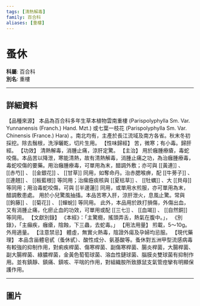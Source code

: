 ```yaml
---
tags: [清熱解毒]
family: 百合科
aliases: [重樓]
---
```


# 蚤休

**科屬**: 百合科  
**別名**: 重樓  

---

## 詳細資料
【品種來源】
本品為百合科多年生草本植物雲南重樓 (Parispolyphylla Sm. Var. Yunnanensis (Franch.) Hand. Mzt.) 或七葉一枝花 (Parispolyphylla Sm. Var. Chinensis (France.) Hara) 。南北均有，主產於長江流域及南方各省。秋末冬初採挖。除去鬚根，洗淨曬乾，切片生用。
【性味歸經】
苦，微寒；有小毒。歸肝經。
【功效】
清熱解毒，消腫止痛，涼肝定驚。
【主治】
用於癰腫療瘡，毒蛇咬傷。本品苦以降泄，寒能清熱，故有清熱解毒，消腫止痛之功，為治癰腫療毒，毒蛇咬傷的要藥。用治癰腫療毒，可單用為末，醋調外敷；亦可與 [[黃連]] 、 [[赤芍]] 、 [[金銀花]] 、 [[甘草]] 同用，如奪命丹。治赤腮喉痹，配 [[牛蒡子]] 、 [[連翹]] 、 [[板藍根]] 等同用；治瘰癧痰核與 [[夏枯草]] 、 [[牡蠣]] 、大 [[貝母]] 等同用；用治毒蛇咬傷，可與 [[半邊蓮]] 同用，或單用水煎服，亦可單用為末，醋調敷患處。
用於小兒驚風抽搐。本品苦寒入肝，涼肝泄火，息風止驚。常與 [[鉤藤]] 、 [[菊花]] 、 [[蟬蛻]] 等同用。
此外，本品用於跌打損傷，外傷出血，又有消腫止痛，化瘀止血的功效，可單用或配 [[三七]] 、 [[血竭]] 、 [[自然銅]] 等同用。
【文獻別錄】
《本經》：「主驚癇，搖頭弄舌，熱氣在腹中。」，
《別錄》，「主癲疾，癰瘡，陰蝕，下三蟲，去蛇毒。」
【用法用量】
煎載，5～10g。外用適量。
【注意禁忌】
體虛，無實火熱毒，陰證外瘍及孕婦均忌服。
【現代藥理】
本品含甾體皂甙（蚤休甙）、酸性成分、氨基酸等。蚤休對五洲甲型流感病毒有較強的抑制作用，對痢疾桿菌、傷寒桿菌、副傷寒桿菌、腸炎桿菌，大腸桿菌、副大腸桿菌、綠膿桿菌，金黃色萄萄球菌、溶血性鏈球菌、腦膜炎雙球菌有抑制作用。並有鎮靜、鎮痛、鎮咳、平喘的作用，對組織胺所致豚鼠支氣管痙攣有明顯保護作用。

---

## 圖片
